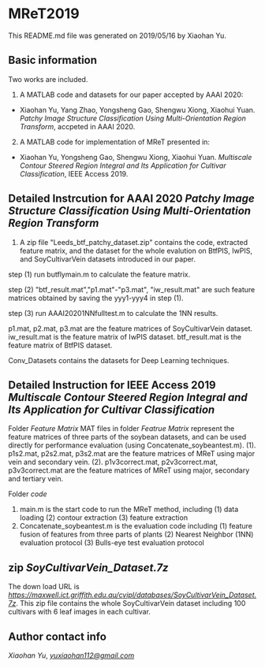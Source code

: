 # MReT2019
This README.md file was generated on 2019/05/16 by Xiaohan Yu.

## Basic information
Two works are included.
1. A MATLAB code and datasets for our paper accepted by AAAI 2020:
* Xiaohan Yu, Yang Zhao, Yongsheng Gao, Shengwu Xiong, Xiaohui Yuan. *Patchy Image Structure Classification Using Multi-Orientation Region Transform*, accpeted in AAAI 2020. 

2. A MATLAB code for implementation of MReT presented in:
* Xiaohan Yu, Yongsheng Gao, Shengwu Xiong, Xiaohui Yuan. *Multiscale Contour Steered Region Integral and Its Application for Cultivar Classification*, IEEE Access 2019.

## Detailed Instrcution for AAAI 2020 *Patchy Image Structure Classification Using Multi-Orientation Region Transform*
1. A zip file "Leeds_btf_patchy_dataset.zip" contains the code, extracted feature matrix, and the dataset for the whole evalution on BtfPIS, IwPIS, and SoyCultivarVein datasets introduced in our paper. 

step (1) run butflymain.m to calculate the feature matrix.

step (2) "btf_result.mat","p1.mat"-"p3.mat", "iw_result.mat" are such feature matrices obtained by saving the yyy1-yyy4 in step (1). 

step (3) run AAAI20201NNfulltest.m to calculate the 1NN results.

p1.mat, p2.mat, p3.mat are the feature matrices of SoyCultivarVein dataset. iw_result.mat is the feature matrix of IwPIS dataset. btf_result.mat is the feature matrix of BtfPIS dataset.

Conv_Datasets contains the datasets for Deep Learning techniques.

## Detailed Instruction for IEEE Access 2019 *Multiscale Contour Steered Region Integral and Its Application for Cultivar Classification*
Folder *Feature Matrix*
MAT files in folder *Featrue Matrix* represent the feature matrices of three parts of the soybean datasets, and can be used directly for performance evaluation (using Concatenate_soybeantest.m).
(1). p1s2.mat, p2s2.mat, p3s2.mat are the feature matrices of MReT using major vein and secondary vein.
(2). p1v3correct.mat, p2v3correct.mat, p3v3correct.mat are the feature matrices of MReT using major, secondary and tertiary vein.

Folder *code*
1. main.m is the start code to run the MReT method, including
(1) data loading
(2) contour extraction
(3) feature extraction
2. Concatenate_soybeantest.m is the evaluation code including
(1) feature fusion of features from three parts of plants
(2) Nearest Neighbor (1NN) evaluation protocol
(3) Bulls-eye test evaluation protocol

## zip *SoyCultivarVein_Dataset.7z*
The down load URL is *https://maxwell.ict.griffith.edu.au/cvipl/databases/SoyCultivarVein_Dataset.7z*.
This zip file contains the whole SoyCultivarVein dataset including 100 cultivars with 6 leaf images in each cultivar.

## Author contact info
*Xiaohan Yu*, *yuxiaohan112@gmail.com*

